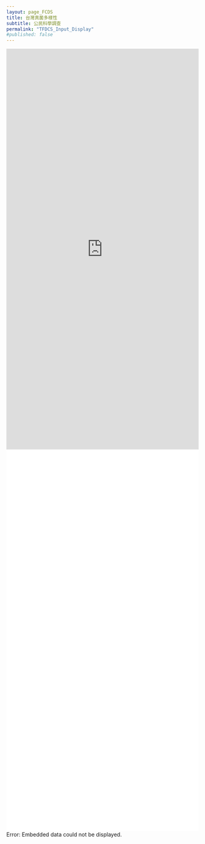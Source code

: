 ```yaml
---
layout: page_FCDS
title: 台灣真菌多樣性
subtitle: 公民科學調查
permalink: "TFDCS_Input_Display"
#published: false
---
```

<iframe referrerpolicy="no-referrer-when-downgrade" height="1050" width="100%" style="border:none;" src="https://view-awesome-table.com/-MdWhajOYO_CZJt9pSTZ/view">#</iframe>
<object data="https://script.google.com/macros/s/AKfycbwVFVA1HVwr1YQKNeuzCql9D8hPpnnkHext6HfpvhwCRKfAsPm9ue7QP9H7CWcNPHEdkQ/exec" width="100%" height="1000">
    <embed src="https://script.google.com/macros/s/AKfycbwVFVA1HVwr1YQKNeuzCql9D8hPpnnkHext6HfpvhwCRKfAsPm9ue7QP9H7CWcNPHEdkQ/exec" width="100%" height="1000"></embed>
    Error: Embedded data could not be displayed.
</object>
